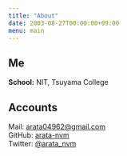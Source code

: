 ```yaml
---
title: "About"
date: 2003-08-27T00:00:00+09:00
menu: main
---
```


## Me
**School:** NIT, Tsuyama College

## Accounts
Mail: [arata04962@gmail.com](mailto:arata04962@gmail.com)  
GitHub: [arata-nvm](https://github.com/arata-nvm/)  
Twitter: [@arata_nvm](https://twitter.com/arata_nvm)


